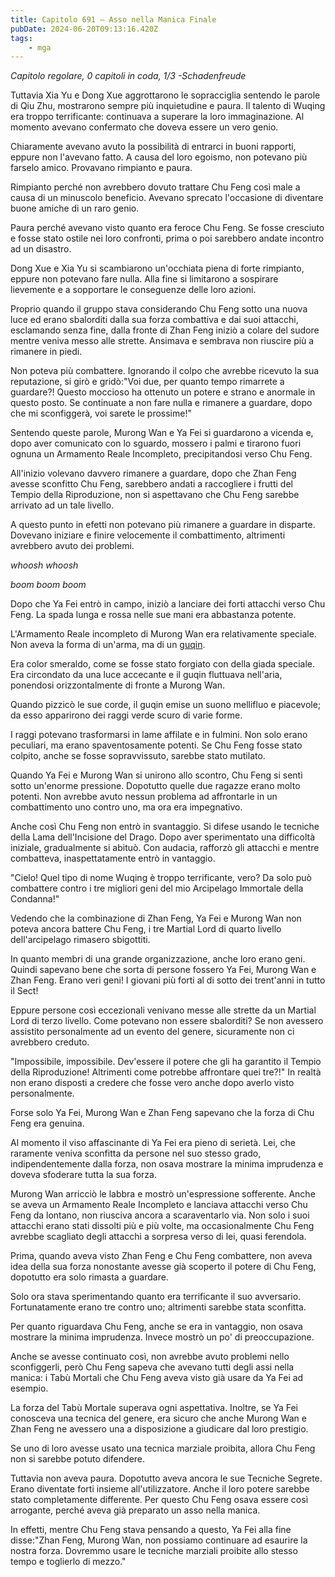 ```yaml
---
title: Capitolo 691 – Asso nella Manica Finale
pubDate: 2024-06-20T09:13:16.420Z
tags:
    - mga
---
```



<em>Capitolo regolare,
0 capitoli in coda, 1/3
-Schadenfreude</em>


Tuttavia Xia Yu e Dong Xue aggrottarono le sopracciglia sentendo le parole di Qiu Zhu, mostrarono sempre più inquietudine e paura. Il talento di Wuqing era troppo terrificante: continuava a superare la loro immaginazione. Al momento avevano confermato che doveva essere un vero genio.


Chiaramente avevano avuto la possibilità di entrarci in buoni rapporti, eppure non l'avevano fatto. A causa del loro egoismo, non potevano più farselo amico. Provavano rimpianto e paura.


Rimpianto perché non avrebbero dovuto trattare Chu Feng così male a causa di un minuscolo beneficio. Avevano sprecato l'occasione di diventare buone amiche di un raro genio.


Paura perché avevano visto quanto era feroce Chu Feng. Se fosse cresciuto e fosse stato ostile nei loro confronti, prima o poi sarebbero andate incontro ad un disastro.


Dong Xue e Xia Yu si scambiarono un'occhiata piena di forte rimpianto, eppure non potevano fare nulla. Alla fine si limitarono a sospirare lievemente e a sopportare le conseguenze delle loro azioni.


Proprio quando il gruppo stava considerando Chu Feng sotto una nuova luce ed erano sbalorditi dalla sua forza combattiva e dai suoi attacchi, esclamando senza fine, dalla fronte di Zhan Feng iniziò a colare del sudore mentre veniva messo alle strette. Ansimava e sembrava non riuscire più a rimanere in piedi.


Non poteva più combattere. Ignorando il colpo che avrebbe ricevuto la sua reputazione, si girò e gridò:"Voi due, per quanto tempo rimarrete a guardare?! Questo moccioso ha ottenuto un potere e strano e anormale in questo posto. Se continuate a non fare nulla e rimanere a guardare, dopo che mi sconfiggerà, voi sarete le prossime!"


Sentendo queste parole, Murong Wan e Ya Fei si guardarono a vicenda e, dopo aver comunicato con lo sguardo, mossero i palmi e tirarono fuori ognuna un Armamento Reale Incompleto, precipitandosi verso Chu Feng.


All'inizio volevano davvero rimanere a guardare, dopo che Zhan Feng avesse sconfitto Chu Feng, sarebbero andati a raccogliere i frutti del Tempio della Riproduzione, non si aspettavano che Chu Feng sarebbe arrivato ad un tale livello.


A questo punto in efetti non potevano più rimanere a guardare in disparte. Dovevano iniziare e finire velocemente il combattimento, altrimenti avrebbero avuto dei problemi.


*whoosh whoosh*


*boom boom boom*


Dopo che Ya Fei entrò in campo, iniziò a lanciare dei forti attacchi verso Chu Feng. La spada lunga e rossa nelle sue mani era abbastanza potente.


L'Armamento Reale incompleto di Murong Wan era relativamente speciale. Non aveva la forma di un'arma, ma di un <a href="https://it.wikipedia.org/wiki/Guqin" rel="noopener" target="_blank">guqin</a>.


Era color smeraldo, come se fosse stato forgiato con della giada speciale. Era circondato da una luce accecante e il guqin fluttuava nell'aria, ponendosi orizzontalmente di fronte a Murong Wan.


Quando pizzicò le sue corde, il guqin emise un suono mellifluo e piacevole; da esso apparirono dei raggi verde scuro di varie forme.


I raggi potevano trasformarsi in lame affilate e in fulmini. Non solo erano peculiari, ma erano spaventosamente potenti. Se Chu Feng fosse stato colpito, anche se fosse sopravvissuto, sarebbe stato mutilato.


Quando Ya Fei e Murong Wan si unirono allo scontro, Chu Feng si sentì sotto un'enorme pressione. Dopotutto quelle due ragazze erano molto potenti. Non avrebbe avuto nessun problema ad affrontarle in un combattimento uno contro uno, ma ora era impegnativo.


Anche così Chu Feng non entrò in svantaggio. Si difese usando le tecniche della Lama dell'Incisione del Drago. Dopo aver sperimentato una difficoltà iniziale, gradualmente si abituò. Con audacia, rafforzò gli attacchi e mentre combatteva, inaspettatamente entrò in vantaggio.


"Cielo! Quel tipo di nome Wuqing è troppo terrificante, vero? Da solo può combattere contro i tre migliori geni del mio Arcipelago Immortale della Condanna!"


Vedendo che la combinazione di Zhan Feng, Ya Fei e Murong Wan non poteva ancora battere Chu Feng, i tre Martial Lord di quarto livello dell'arcipelago rimasero sbigottiti.


In quanto membri di una grande organizzazione, anche loro erano geni. Quindi sapevano bene che sorta di persone fossero Ya Fei, Murong Wan e Zhan Feng. Erano veri geni! I giovani più forti al di sotto dei trent'anni in tutto il Sect!


Eppure persone così eccezionali venivano messe alle strette da un Martial Lord di terzo livello. Come potevano non essere sbalorditi? Se non avessero assistito personalmente ad un evento del genere, sicuramente non ci avrebbero creduto.


"Impossibile, impossibile. Dev'essere il potere che gli ha garantito il Tempio della Riproduzione! Altrimenti come potrebbe affrontare quei tre?!" In realtà non erano disposti a credere che fosse vero anche dopo averlo visto personalmente.


Forse solo Ya Fei, Murong Wan e Zhan Feng sapevano che la forza di Chu Feng era genuina.


Al momento il viso affascinante di Ya Fei era pieno di serietà. Lei, che raramente veniva sconfitta da persone nel suo stesso grado, indipendentemente dalla forza, non osava mostrare la minima imprudenza e doveva sfoderare tutta la sua forza.


Murong Wan arricciò le labbra e mostrò un'espressione sofferente. Anche se aveva un Armamento Reale Incompleto e lanciava attacchi verso Chu Feng da lontano, non riusciva ancora a scaraventarlo via. Non solo i suoi attacchi erano stati dissolti più e più volte, ma occasionalmente Chu Feng avrebbe scagliato degli attacchi a sorpresa verso di lei, quasi ferendola.


Prima, quando aveva visto Zhan Feng e Chu Feng combattere, non aveva idea della sua forza nonostante avesse già scoperto il potere di Chu Feng, dopotutto era solo rimasta a guardare.


Solo ora stava sperimentando quanto era terrificante il suo avversario. Fortunatamente erano tre contro uno; altrimenti sarebbe stata sconfitta.


Per quanto riguardava Chu Feng, anche se era in vantaggio, non osava mostrare la minima imprudenza. Invece mostrò un po' di preoccupazione.


Anche se avesse continuato così, non avrebbe avuto problemi nello sconfiggerli, però Chu Feng sapeva che avevano tutti degli assi nella manica: i Tabù Mortali che Chu Feng aveva visto già usare da Ya Fei ad esempio.


La forza del Tabù Mortale superava ogni aspettativa. Inoltre, se Ya Fei conosceva una tecnica del genere, era sicuro che anche Murong Wan e Zhan Feng ne avessero una a disposizione a giudicare dal loro prestigio.


Se uno di loro avesse usato una tecnica marziale proibita, allora Chu Feng non si sarebbe potuto difendere.


Tuttavia non aveva paura. Dopotutto aveva ancora le sue Tecniche Segrete. Erano diventate forti insieme all'utilizzatore. Anche il loro potere sarebbe stato completamente differente. Per questo Chu Feng osava essere così arrogante, perché aveva già preparato un asso nella manica.


In effetti, mentre Chu Feng stava pensando a questo, Ya Fei alla fine disse:"Zhan Feng, Murong Wan, non possiamo continuare ad esaurire la nostra forza. Dovremmo usare le tecniche marziali proibite allo stesso tempo e toglierlo di mezzo."
                                


                                



